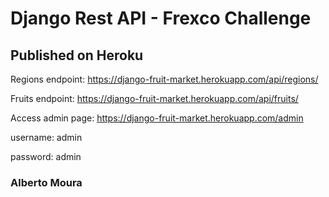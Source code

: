 # Django Rest API - Frexco Challenge

## Published on Heroku
Regions endpoint: https://django-fruit-market.herokuapp.com/api/regions/

Fruits endpoint: https://django-fruit-market.herokuapp.com/api/fruits/

Access admin page: https://django-fruit-market.herokuapp.com/admin

username: admin

password: admin

### Alberto Moura
